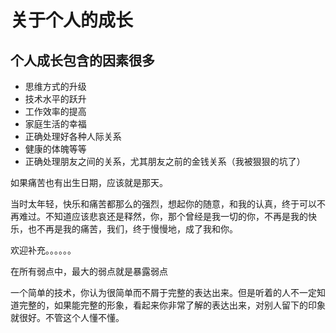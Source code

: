 # 关于个人的成长

## 个人成长包含的因素很多

- 思维方式的升级
- 技术水平的跃升
- 工作效率的提高
- 家庭生活的幸福
- 正确处理好各种人际关系
- 健康的体魄等等
- 正确处理朋友之间的关系，尤其朋友之前的金钱关系（我被狠狠的坑了）





如果痛苦也有出生日期，应该就是那天。

当时太年轻，快乐和痛苦都那么的强烈，想起你的随意，和我的认真，终于可以不再难过。不知道应该悲哀还是释然，你，那个曾经是我一切的你，不再是我的快乐，也不再是我的痛苦，我们，终于慢慢地，成了我和你。 

欢迎补充。。。。。。

在所有弱点中，最大的弱点就是暴露弱点

一个简单的技术，你认为很简单而不屑于完整的表达出来。但是听着的人不一定知道完整的，如果能完整的形象，看起来你非常了解的表达出来，对别人留下的印象就很好。不管这个人懂不懂。